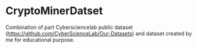# CryptoMinerDatset
Combination of part Cybersciencelab public dataset (https://github.com/CyberScienceLab/Our-Datasets) and dataset created by me for educational purpose. 
